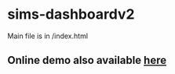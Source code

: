 # sims-dashboardv2
Main file is in /index.html

## Online demo also available [here](https://aoponcedeleon.github.io/sims-dashboardv2/index.html)
